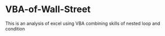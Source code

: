 # VBA-of-Wall-Street
This is an analysis of excel using VBA combining skills of nested loop and condition
